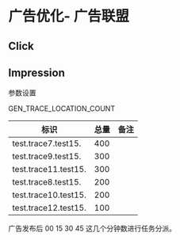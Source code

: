 # 广告优化- 广告联盟

## Click

## Impression

参数设置

GEN_TRACE_LOCATION_COUNT

|标识|总量|备注|
|---|---|---|
|test.trace7.test15.|400|<i class="fa fa-image"></i>|
|test.trace9.test15.|300|<i class="fa fa-image"></i>|
|test.trace11.test15.|300|<i class="fa fa-image"></i>|
|test.trace8.test15.|200|<i class="fa fa-image"></i>|
|test.trace10.test15.|200|<i class="fa fa-image"></i>|
|test.trace12.test15.|100| <i class="fa fa-flash"></i>|

广告发布后 00 15 30 45 这几个分钟数进行任务分派。
